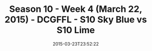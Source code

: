 ---
title: Season 10 - Week 4 (March 22, 2015) - DCGFFL - S10 Sky Blue vs S10 Lime
teams-score:
- team: _teams/s10-sky-blue.md
  score:
- team: _teams/s10-lime.md
  score: 22
mvp: Kyle B. (Sky Blue), Dan C. (Lime)
game-ball: N/A
season: 10
week:
date: '2015-03-23T23:52:22'
pageid: season-10-week-four-4443-vs-4429
---
